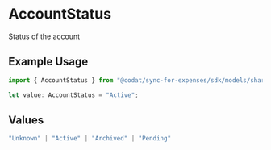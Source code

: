# AccountStatus

Status of the account

## Example Usage

```typescript
import { AccountStatus } from "@codat/sync-for-expenses/sdk/models/shared";

let value: AccountStatus = "Active";
```

## Values

```typescript
"Unknown" | "Active" | "Archived" | "Pending"
```